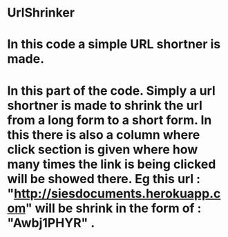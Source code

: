 # UrlShrinker
# In this code a simple URL shortner is made.

# In this part of the code. Simply a url shortner is made to shrink the url from a long form to a short form. In this there is also a column where click section is given where how many times the link is being clicked will be showed there. Eg this url : "http://siesdocuments.herokuapp.com" will be shrink in the form of : "Awbj1PHYR" . 
